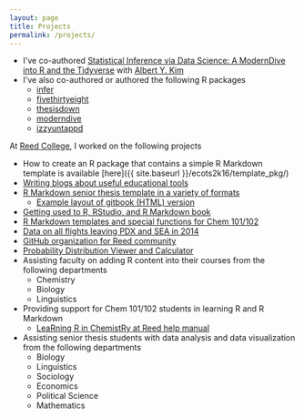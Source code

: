 ```yaml
---
layout: page
title: Projects
permalink: /projects/
---
```


- I've co-authored [Statistical Inference via Data Science: A ModernDive into R and the Tidyverse](https://www.moderndive.com) with [Albert Y. Kim](https://rudeboybert.rbind.io)
- I've also co-authored or authored the following R packages
  - [infer](https://infer.netlify.com)
  - [fivethirtyeight](https://fivethirtyeight-r.netlify.com)
  - [thesisdown](https://github.com/ismayc/thesisdown)
  - [moderndive](https://moderndive.github.io/moderndive)
  - [izzyuntappd](https://github.com/ismayc/izzyuntappd)

At [Reed College](www.reed.edu), I worked on the following projects

  - How to create an R package that contains a simple R Markdown template is available [here]({{ site.baseurl }}/ecots2k16/template_pkg/)
  - [Writing blogs about useful educational tools](http://blogs.reed.edu/ed-tech/author/cismay/)
  - [R Markdown senior thesis template in a variety of formats](http://github.com/ismayc/thesisdown)
      + [Example layout of gitbook (HTML) version](http://ismayc.github.io/thesisdown_book)
  - [Getting used to R, RStudio, and R Markdown book](https://rbasics.netlify.com)
  - [R Markdown templates and special functions for Chem 101/102](http://github.com/ismayc/chemistr)
  - [Data on all flights leaving PDX and SEA in 2014](http://github.com/ismayc/pnwflights14)
  - [GitHub organization for Reed community](http://github.com/Reedies)
  - [Probability Distribution Viewer and Calculator](http://ismay.shinyapps.io/ProbApp)
  - Assisting faculty on adding R content into their courses from the following departments
      - Chemistry
      - Biology
      - Linguistics
  - Providing support for Chem 101/102 students in learning R and R Markdown
      + [LeaRning R in ChemistRy at Reed help manual](http://ismayc.github.io/chemistr-book)
  - Assisting senior thesis students with data analysis and data visualization from the following departments
      - Biology
      - Linguistics
      - Sociology
      - Economics
      - Political Science
      - Mathematics
